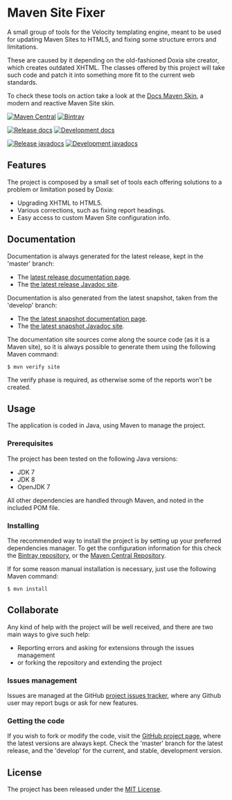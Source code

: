 # Maven Site Fixer

A small group of tools for the Velocity templating engine, meant to be used for updating Maven Sites to HTML5, and fixing some structure errors and limitations.

These are caused by it depending on the old-fashioned Doxia site creator, which creates outdated XHTML. The classes offered by this project will take such code and patch it into something more fit to the current web standards.

To check these tools on action take a look at the [Docs Maven Skin][docs-skin], a modern and reactive Maven Site skin.

[![Maven Central](https://img.shields.io/maven-central/v/com.wandrell.velocity/maven-site-fixer.svg)][maven-repo]
[![Bintray](https://api.bintray.com/packages/bernardo-mg/maven/maven-site-fixer/images/download.svg)][bintray-repo]

[![Release docs](https://img.shields.io/badge/docs-release-blue.svg)][site-release]
[![Development docs](https://img.shields.io/badge/docs-develop-blue.svg)][site-develop]

[![Release javadocs](https://img.shields.io/badge/javadocs-release-blue.svg)][javadoc-release]
[![Development javadocs](https://img.shields.io/badge/javadocs-develop-blue.svg)][javadoc-develop]

## Features

The project is composed by a small set of tools each offering solutions to a problem or limitation posed by Doxia:

- Upgrading XHTML to HTML5.
- Various corrections, such as fixing report headings.
- Easy access to custom Maven Site configuration info.

## Documentation

Documentation is always generated for the latest release, kept in the 'master' branch:

- The [latest release documentation page][site-release].
- The [the latest release Javadoc site][javadoc-release].

Documentation is also generated from the latest snapshot, taken from the 'develop' branch:

- The [the latest snapshot documentation page][site-develop].
- The [the latest snapshot Javadoc site][javadoc-develop].

The documentation site sources come along the source code (as it is a Maven site), so it is always possible to generate them using the following Maven command:

```
$ mvn verify site
```

The verify phase is required, as otherwise some of the reports won't be created.

## Usage

The application is coded in Java, using Maven to manage the project.

### Prerequisites

The project has been tested on the following Java versions:
* JDK 7
* JDK 8
* OpenJDK 7

All other dependencies are handled through Maven, and noted in the included POM file.

### Installing

The recommended way to install the project is by setting up your preferred dependencies manager. To get the configuration information for this check the [Bintray repository][bintray-repo], or the [Maven Central Repository][maven-repo].

If for some reason manual installation is necessary, just use the following Maven command:

```
$ mvn install
```

## Collaborate

Any kind of help with the project will be well received, and there are two main ways to give such help:

- Reporting errors and asking for extensions through the issues management
- or forking the repository and extending the project

### Issues management

Issues are managed at the GitHub [project issues tracker][issues], where any Github user may report bugs or ask for new features.

### Getting the code

If you wish to fork or modify the code, visit the [GitHub project page][scm], where the latest versions are always kept. Check the 'master' branch for the latest release, and the 'develop' for the current, and stable, development version.

## License

The project has been released under the [MIT License][license].

[docs-skin]: https://github.com/Bernardo-MG/docs-maven-skin
[bintray-repo]: https://bintray.com/bernardo-mg/maven/maven-site-fixer/view
[maven-repo]: http://mvnrepository.com/artifact/com.wandrell.velocity/maven-site-fixer
[issues]: https://github.com/bernardo-mg/maven-site-fixer/issues
[javadoc-develop]: http://docs.wandrell.com/development/maven/maven-site-fixer/apidocs
[javadoc-release]: http://docs.wandrell.com/maven/maven-site-fixer/apidocs
[license]: http://www.opensource.org/licenses/mit-license.php
[scm]: https://github.com/bernardo-mg/maven-site-fixer
[site-develop]: http://docs.wandrell.com/development/maven/maven-site-fixer
[site-release]: http://docs.wandrell.com/maven/maven-site-fixer
